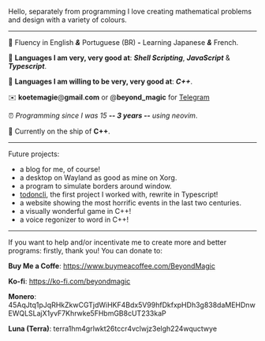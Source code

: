 Hello, separately from programming I love creating mathematical problems and design with a variety of colours.

___

📖 Fluency in English ***&*** Portuguese (BR) **-** Learning Japanese ***&*** French.

💙 **Languages I am very, very good at**: ***Shell Scripting***, ***JavaScript*** & ***Typescript***.

🖤 **Languages I am willing to be very, very good at**: ***C++***.

✉️ **koetemagie**@**gmail**.**com** or @**beyond_magic** for [Telegram](https://telegram.org/)

⏰ *Programming since I was 15 **-- 3 years --** using neovim*.

🚢 Currently on the ship of **C++**.

___

Future projects:
+ a blog for me, of course!
+ a desktop on Wayland as good as mine on Xorg.
+ a program to simulate borders around window.
+ [todoncli](https://github.com/BeyondMagic/todoncli), the first project I worked with, rewrite in Typescript!
+ a website showing the most horrific events in the last two centuries.
+ a visually wonderful game in C++!
+ a voice regonizer to word in C++!

___

If you want to help and/or incentivate me to create more and better programs: firstly, thank you! You can donate to:

**Buy Me a Coffe**: https://www.buymeacoffee.com/BeyondMagic

**Ko-fi**: https://ko-fi.com/beyondmagic

**Monero**: 45AqJtq1pJqRHkZkwCGTjdWiHKF4Bdx5V99hfDkfxpHDh3g838daMEHDnwEWQLSLajX1yvF7Khrwke5FHbmGB8cUT233kaP

**Luna (Terra)**: terra1hm4grlwkt26tccr4vclwjz3elgh224wquctwye
